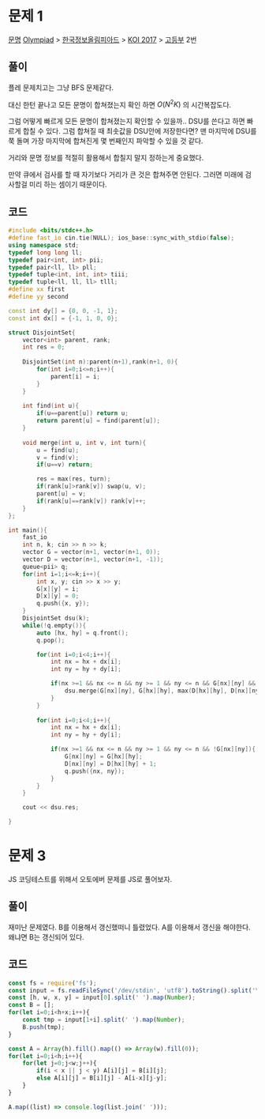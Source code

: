 # 문제 1
[문명](https://www.acmicpc.net/problem/14868)
[Olympiad](https://www.acmicpc.net/category/2) > [한국정보올림피아드](https://www.acmicpc.net/category/55) > [KOI 2017](https://www.acmicpc.net/category/405) > [고등부](https://www.acmicpc.net/category/detail/1773) 2번

## 풀이
플레 문제치고는 그냥 BFS 문제같다.

대신 한턴 끝나고 모든 문명이 합쳐졌는지 확인 하면
$O(N^2K)$ 의 시간복잡도다.

그럼 어떻게 빠르게 모든 문명이 합쳐졌는지 확인할 수 있을까..
DSU를 쓴다고 하면 빠르게 합칠 수 있다.
그럼 합쳐질 때 최솟값을 DSU안에 저장한다면? 맨 마지막에 DSU를 쭉 돌며 가장 마지막에 합쳐진게 몇 번째인지 파악할 수 있을 것 같다.

거리와 문명 정보를 적절히 활용해서 합칠지 말지 정하는게 중요했다. 

만약 큐에서 검사를 할 때 자기보다 거리가 큰 것은 합쳐주면 안된다. 
그러면 미래에 검사할걸 미리 하는 셈이기 때문이다.

## 코드
```cpp
#include <bits/stdc++.h>
#define fast_io cin.tie(NULL); ios_base::sync_with_stdio(false);
using namespace std;
typedef long long ll;
typedef pair<int, int> pii;
typedef pair<ll, ll> pll;
typedef tuple<int, int, int> tiii;
typedef tuple<ll, ll, ll> tlll;
#define xx first
#define yy second

const int dy[] = {0, 0, -1, 1};
const int dx[] = {-1, 1, 0, 0};

struct DisjointSet{
    vector<int> parent, rank;
    int res = 0;
    
    DisjointSet(int n):parent(n+1),rank(n+1, 0){
        for(int i=0;i<=n;i++){
            parent[i] = i;
        }
    }
    
    int find(int u){
        if(u==parent[u]) return u;
        return parent[u] = find(parent[u]);
    }
    
    void merge(int u, int v, int turn){
        u = find(u);
        v = find(v);
        if(u==v) return;

        res = max(res, turn);
        if(rank[u]>rank[v]) swap(u, v);
        parent[u] = v;
        if(rank[u]==rank[v]) rank[v]++;
    }
};

int main(){
    fast_io
    int n, k; cin >> n >> k;
    vector G = vector(n+1, vector(n+1, 0));
    vector D = vector(n+1, vector(n+1, -1));
    queue<pii> q;
    for(int i=1;i<=k;i++){
        int x, y; cin >> x >> y;
        G[x][y] = i;
        D[x][y] = 0;
        q.push({x, y});
    }
    DisjointSet dsu(k);
    while(!q.empty()){
        auto [hx, hy] = q.front();
        q.pop();

        for(int i=0;i<4;i++){
            int nx = hx + dx[i];
            int ny = hy + dy[i];

            if(nx >=1 && nx <= n && ny >= 1 && ny <= n && G[nx][ny] && G[nx][ny] != G[hx][hy] && D[nx][ny] <= D[hx][hy]){
                dsu.merge(G[nx][ny], G[hx][hy], max(D[hx][hy], D[nx][ny]));
            }
        }
        
        for(int i=0;i<4;i++){
            int nx = hx + dx[i];
            int ny = hy + dy[i];

            if(nx >=1 && nx <= n && ny >= 1 && ny <= n && !G[nx][ny]){
                G[nx][ny] = G[hx][hy];
                D[nx][ny] = D[hx][hy] + 1;
                q.push({nx, ny});
            }
        }
    }

    cout << dsu.res;

}
```

# 문제 3
JS 코딩테스트를 위해서 오토에버 문제를 JS로 풀어보자.

## 풀이

재미난 문제였다. 
B를 이용해서 갱신했떠니 틀렸었다. 
A를 이용해서 갱신을 해야한다. 
왜냐면 B는 갱신되어 있다.

## 코드
```node.js
const fs = require('fs');
const input = fs.readFileSync('/dev/stdin', 'utf8').toString().split('\n');
const [h, w, x, y] = input[0].split(' ').map(Number);
const B = [];
for(let i=0;i<h+x;i++){
    const tmp = input[1+i].split(' ').map(Number);
    B.push(tmp);
}

const A = Array(h).fill().map(() => Array(w).fill(0));
for(let i=0;i<h;i++){
    for(let j=0;j<w;j++){
        if(i < x || j < y) A[i][j] = B[i][j];
        else A[i][j] = B[i][j] - A[i-x][j-y];
    }
}

A.map((list) => console.log(list.join(' ')));
```